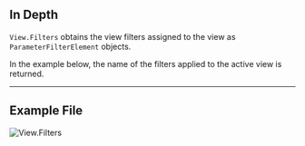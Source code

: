 ## In Depth
`View.Filters` obtains the view filters assigned to the view as `ParameterFilterElement` objects.

In the example below, the name of the filters applied to the active view is returned.
___
## Example File

![View.Filters](./Revit.Elements.Views.View.Filters_img.jpg)